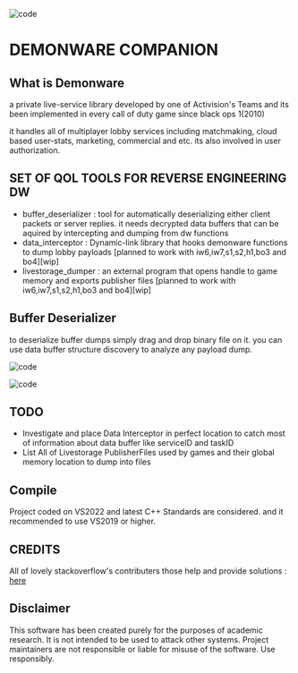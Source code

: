 ![code](https://raw.githubusercontent.com/hosseinpourziyaie/demonware_companion/master/documentation/readme_header.jpg)

# DEMONWARE COMPANION

## What is Demonware 
a private live-service library developed by one of Activision's Teams and its been implemented in every call of duty game since black ops 1(2010)

it handles all of multiplayer lobby services including matchmaking, cloud based user-stats, marketing, commercial and etc. its also involved in user authorization.


## SET OF QOL TOOLS FOR REVERSE ENGINEERING DW
- buffer_deserializer : tool for automatically deserializing either client packets or server replies. it needs decrypted data buffers that can be aquired by intercepting and dumping from dw functions
- data_interceptor : Dynamic-link library that hooks demonware functions to dump lobby payloads [planned to work with iw6,iw7,s1,s2,h1,bo3 and bo4][wip]
- livestorage_dumper : an external program that opens handle to game memory and exports publisher files [planned to work with iw6,iw7,s1,s2,h1,bo3 and bo4][wip]


## Buffer Deserializer
to deserialize buffer dumps simply drag and drop binary file on it. you can use data buffer structure discovery to analyze any payload dump.

![code](https://raw.githubusercontent.com/hosseinpourziyaie/demonware_companion/master/documentation/screenshot_0001.jpg)

![code](https://raw.githubusercontent.com/hosseinpourziyaie/demonware_companion/master/documentation/screenshot_0002.jpg)

## TODO
- Investigate and place Data Interceptor in perfect location to catch most of information about data buffer like serviceID and taskID
- List All of Livestorage PublisherFiles used by games and their global memory location to dump into files

## Compile
Project coded on VS2022 and latest C++ Standards are considered. and it recommended to use VS2019 or higher.

## CREDITS
All of lovely stackoverflow's contributers those help and provide solutions : [here](https://stackoverflow.com/)

## Disclaimer
This software has been created purely for the purposes of academic research. It is not intended to be used to attack other systems. Project maintainers are not responsible or liable for misuse of the software. Use responsibly.


